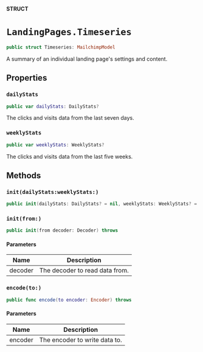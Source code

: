 **STRUCT**

# `LandingPages.Timeseries`

```swift
public struct Timeseries: MailchimpModel
```

A summary of an individual landing page's settings and content.

## Properties
### `dailyStats`

```swift
public var dailyStats: DailyStats?
```

The clicks and visits data from the last seven days.

### `weeklyStats`

```swift
public var weeklyStats: WeeklyStats?
```

The clicks and visits data from the last five weeks.

## Methods
### `init(dailyStats:weeklyStats:)`

```swift
public init(dailyStats: DailyStats? = nil, weeklyStats: WeeklyStats? = nil)
```

### `init(from:)`

```swift
public init(from decoder: Decoder) throws
```

#### Parameters

| Name | Description |
| ---- | ----------- |
| decoder | The decoder to read data from. |

### `encode(to:)`

```swift
public func encode(to encoder: Encoder) throws
```

#### Parameters

| Name | Description |
| ---- | ----------- |
| encoder | The encoder to write data to. |